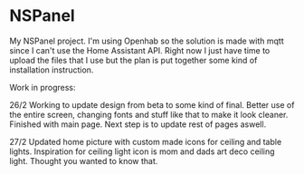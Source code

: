 # NSPanel

My NSPanel project. I'm using Openhab so the solution is made with mqtt since I can't use the Home Assistant API.
Right now I just have time to upload the files that I use but the plan is put together some kind of installation instruction.


Work in progress:

26/2
Working to update design from beta to some kind of final. Better use of the entire screen, changing fonts and stuff like that to make it look cleaner. Finished with main page. Next step is to update rest of pages aswell. 

27/2
Updated home picture with custom made icons for ceiling and table lights. Inspiration for ceiling light icon is mom and dads art deco ceiling light. Thought you wanted to know that. 
